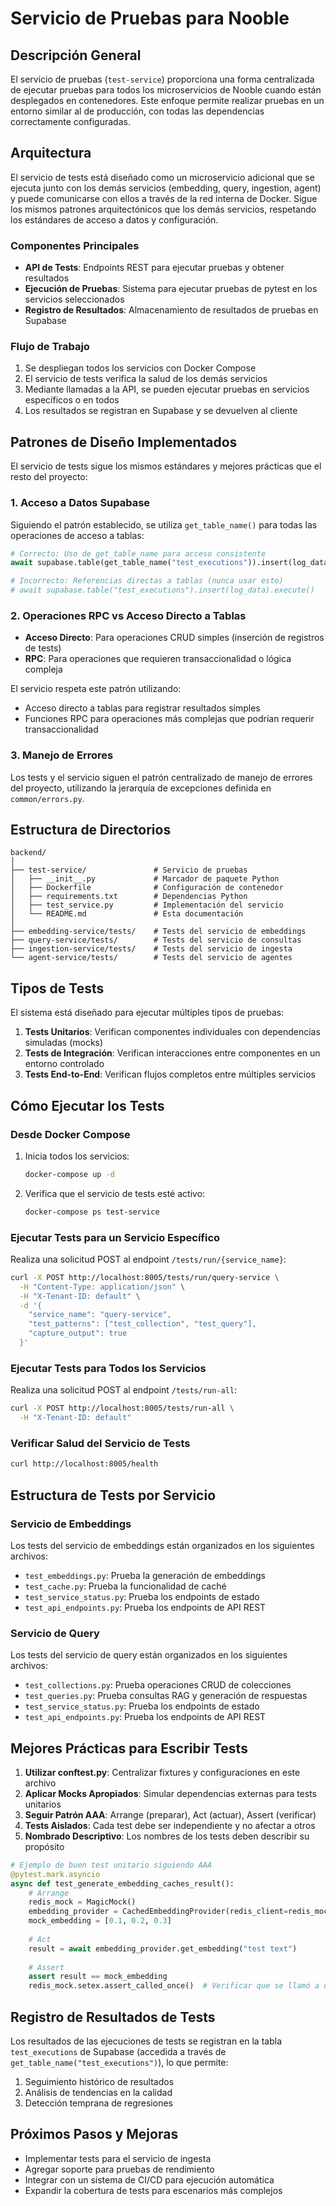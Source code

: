 # Servicio de Pruebas para Nooble

## Descripción General

El servicio de pruebas (`test-service`) proporciona una forma centralizada de ejecutar pruebas para todos los microservicios de Nooble cuando están desplegados en contenedores. Este enfoque permite realizar pruebas en un entorno similar al de producción, con todas las dependencias correctamente configuradas.

## Arquitectura

El servicio de tests está diseñado como un microservicio adicional que se ejecuta junto con los demás servicios (embedding, query, ingestion, agent) y puede comunicarse con ellos a través de la red interna de Docker. Sigue los mismos patrones arquitectónicos que los demás servicios, respetando los estándares de acceso a datos y configuración.

### Componentes Principales

- **API de Tests**: Endpoints REST para ejecutar pruebas y obtener resultados
- **Ejecución de Pruebas**: Sistema para ejecutar pruebas de pytest en los servicios seleccionados
- **Registro de Resultados**: Almacenamiento de resultados de pruebas en Supabase

### Flujo de Trabajo

1. Se despliegan todos los servicios con Docker Compose
2. El servicio de tests verifica la salud de los demás servicios
3. Mediante llamadas a la API, se pueden ejecutar pruebas en servicios específicos o en todos
4. Los resultados se registran en Supabase y se devuelven al cliente

## Patrones de Diseño Implementados

El servicio de tests sigue los mismos estándares y mejores prácticas que el resto del proyecto:

### 1. Acceso a Datos Supabase

Siguiendo el patrón establecido, se utiliza `get_table_name()` para todas las operaciones de acceso a tablas:

```python
# Correcto: Uso de get_table_name para acceso consistente
await supabase.table(get_table_name("test_executions")).insert(log_data).execute()

# Incorrecto: Referencias directas a tablas (nunca usar esto)
# await supabase.table("test_executions").insert(log_data).execute()
```

### 2. Operaciones RPC vs Acceso Directo a Tablas

- **Acceso Directo**: Para operaciones CRUD simples (inserción de registros de tests)
- **RPC**: Para operaciones que requieren transaccionalidad o lógica compleja

El servicio respeta este patrón utilizando:
- Acceso directo a tablas para registrar resultados simples
- Funciones RPC para operaciones más complejas que podrían requerir transaccionalidad

### 3. Manejo de Errores

Los tests y el servicio siguen el patrón centralizado de manejo de errores del proyecto, utilizando la jerarquía de excepciones definida en `common/errors.py`.

## Estructura de Directorios

```
backend/
│
├── test-service/               # Servicio de pruebas
│   ├── __init__.py             # Marcador de paquete Python
│   ├── Dockerfile              # Configuración de contenedor
│   ├── requirements.txt        # Dependencias Python
│   ├── test_service.py         # Implementación del servicio
│   └── README.md               # Esta documentación
│
├── embedding-service/tests/    # Tests del servicio de embeddings
├── query-service/tests/        # Tests del servicio de consultas
├── ingestion-service/tests/    # Tests del servicio de ingesta
└── agent-service/tests/        # Tests del servicio de agentes
```

## Tipos de Tests

El sistema está diseñado para ejecutar múltiples tipos de pruebas:

1. **Tests Unitarios**: Verifican componentes individuales con dependencias simuladas (mocks)
2. **Tests de Integración**: Verifican interacciones entre componentes en un entorno controlado
3. **Tests End-to-End**: Verifican flujos completos entre múltiples servicios

## Cómo Ejecutar los Tests

### Desde Docker Compose

1. Inicia todos los servicios:
   ```bash
   docker-compose up -d
   ```

2. Verifica que el servicio de tests esté activo:
   ```bash
   docker-compose ps test-service
   ```

### Ejecutar Tests para un Servicio Específico

Realiza una solicitud POST al endpoint `/tests/run/{service_name}`:

```bash
curl -X POST http://localhost:8005/tests/run/query-service \
  -H "Content-Type: application/json" \
  -H "X-Tenant-ID: default" \
  -d '{
    "service_name": "query-service",
    "test_patterns": ["test_collection", "test_query"],
    "capture_output": true
  }'
```

### Ejecutar Tests para Todos los Servicios

Realiza una solicitud POST al endpoint `/tests/run-all`:

```bash
curl -X POST http://localhost:8005/tests/run-all \
  -H "X-Tenant-ID: default"
```

### Verificar Salud del Servicio de Tests

```bash
curl http://localhost:8005/health
```

## Estructura de Tests por Servicio

### Servicio de Embeddings

Los tests del servicio de embeddings están organizados en los siguientes archivos:

- `test_embeddings.py`: Prueba la generación de embeddings
- `test_cache.py`: Prueba la funcionalidad de caché
- `test_service_status.py`: Prueba los endpoints de estado
- `test_api_endpoints.py`: Prueba los endpoints de API REST

### Servicio de Query

Los tests del servicio de query están organizados en los siguientes archivos:

- `test_collections.py`: Prueba operaciones CRUD de colecciones
- `test_queries.py`: Prueba consultas RAG y generación de respuestas
- `test_service_status.py`: Prueba los endpoints de estado
- `test_api_endpoints.py`: Prueba los endpoints de API REST

## Mejores Prácticas para Escribir Tests

1. **Utilizar conftest.py**: Centralizar fixtures y configuraciones en este archivo
2. **Aplicar Mocks Apropiados**: Simular dependencias externas para tests unitarios
3. **Seguir Patrón AAA**: Arrange (preparar), Act (actuar), Assert (verificar)
4. **Tests Aislados**: Cada test debe ser independiente y no afectar a otros
5. **Nombrado Descriptivo**: Los nombres de los tests deben describir su propósito

```python
# Ejemplo de buen test unitario siguiendo AAA
@pytest.mark.asyncio
async def test_generate_embedding_caches_result():
    # Arrange
    redis_mock = MagicMock()
    embedding_provider = CachedEmbeddingProvider(redis_client=redis_mock)
    mock_embedding = [0.1, 0.2, 0.3]
    
    # Act
    result = await embedding_provider.get_embedding("test text")
    
    # Assert
    assert result == mock_embedding
    redis_mock.setex.assert_called_once()  # Verificar que se llamó a caché
```

## Registro de Resultados de Tests

Los resultados de las ejecuciones de tests se registran en la tabla `test_executions` de Supabase (accedida a través de `get_table_name("test_executions")`), lo que permite:

1. Seguimiento histórico de resultados
2. Análisis de tendencias en la calidad
3. Detección temprana de regresiones

## Próximos Pasos y Mejoras

- Implementar tests para el servicio de ingesta
- Agregar soporte para pruebas de rendimiento
- Integrar con un sistema de CI/CD para ejecución automática
- Expandir la cobertura de tests para escenarios más complejos
